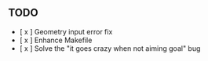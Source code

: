 TODO
----

- [ x ] Geometry input error fix
- [ x ] Enhance Makefile
- [ x ] Solve the "it goes crazy when not aiming goal" bug
